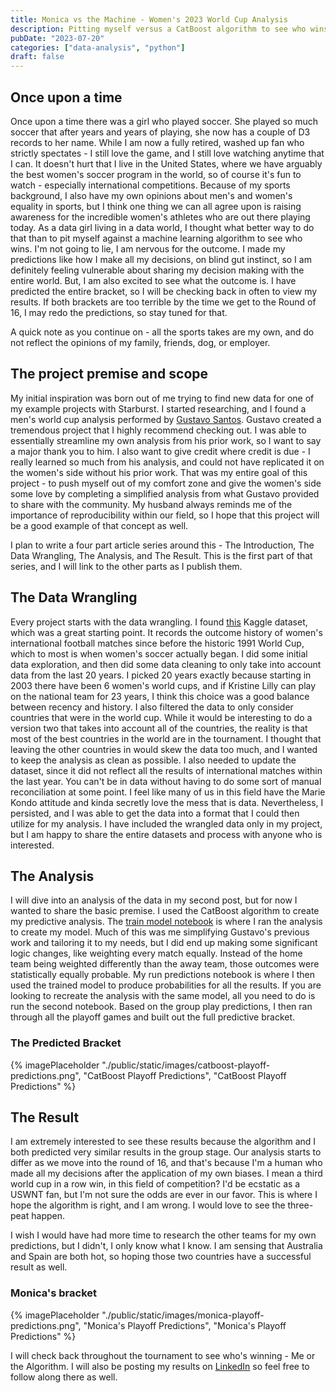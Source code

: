 ```yaml
---
title: Monica vs the Machine - Women's 2023 World Cup Analysis
description: Pitting myself versus a CatBoost algorithm to see who wins.
pubDate: "2023-07-20"
categories: ["data-analysis", "python"]
draft: false
---
```


## Once upon a time

Once upon a time there was a girl who played soccer. She played so much soccer that after years and years of playing, she now has a couple of D3 records to her name. While I am now a fully retired, washed up fan who strictly spectates - I still love the game, and I still love watching anytime that I can. It doesn't hurt that I live in the United States, where we have arguably the best women's soccer program in the world, so of course it's fun to watch - especially international competitions. Because of my sports background, I also have my own opinions about men's and women's equality in sports, but I think one thing we can all agree upon is raising awareness for the incredible women's athletes who are out there playing today. As a data girl living in a data world, I thought what better way to do that than to pit myself against a machine learning algorithm to see who wins. I'm not going to lie, I am nervous for the outcome. I made my predictions like how I make all my decisions, on blind gut instinct, so I am definitely feeling vulnerable about sharing my decision making with the entire world. But, I am also excited to see what the outcome is. I have predicted the entire bracket, so I will be checking back in often to view my results. If both brackets are too terrible by the time we get to the Round of 16, I may redo the predictions, so stay tuned for that.

A quick note as you continue on - all the sports takes are my own, and do not reflect the opinions of my family, friends, dog, or employer.

## The project premise and scope

My initial inspiration was born out of me trying to find new data for one of my example projects with Starburst. I started researching, and I found a men's world cup analysis performed by [Gustavo Santos](https://gustavorsantos.medium.com/predicting-results-and-goals-with-machine-learning-599e99d6e3e0). Gustavo created a tremendous project that I highly recommend checking out. I was able to essentially streamline my own analysis from his prior work, so I want to say a major thank you to him. I also want to give credit where credit is due - I really learned so much from his analysis, and could not have replicated it on the women's side without his prior work. That was my entire goal of this project - to push myself out of my comfort zone and give the women's side some love by completing a simplified analysis from what Gustavo provided to share with the community. My husband always reminds me of the importance of reproducibility within our field, so I hope that this project will be a good example of that concept as well.

I plan to write a four part article series around this - The Introduction, The Data Wrangling, The Analysis, and The Result. This is the first part of that series, and I will link to the other parts as I publish them.

## The Data Wrangling

Every project starts with the data wrangling. I found [this](https://www.kaggle.com/datasets/martj42/womens-international-football-results?select=results.csv) Kaggle dataset, which was a great starting point. It records the outcome history of women's international football matches since before the historic 1991 World Cup, which to most is when women's soccer actually began. I did some initial data exploration, and then did some data cleaning to only take into account data from the last 20 years. I picked 20 years exactly because starting in 2003 there have been 6 women's world cups, and if Kristine Lilly can play on the national team for 23 years, I think this choice was a good balance between recency and history. I also filtered the data to only consider countries that were in the world cup. While it would be interesting to do a version two that takes into account all of the countries, the reality is that most of the best countries in the world are in the tournament. I thought that leaving the other countries in would skew the data too much, and I wanted to keep the analysis as clean as possible. I also needed to update the dataset, since it did not reflect all the results of international matches within the last year. You can't be in data without having to do some sort of manual reconciliation at some point. I feel like many of us in this field have the Marie Kondo attitude and kinda secretly love the mess that is data. Nevertheless, I persisted, and I was able to get the data into a format that I could then utilize for my analysis. I have included the wrangled data only in my project, but I am happy to share the entire datasets and process with anyone who is interested.

## The Analysis

I will dive into an analysis of the data in my second post, but for now I wanted to share the basic premise. I used the CatBoost algorithm to create my predictive analysis. The [train model notebook](https://github.com/monimiller/womens_wc_23/blob/main/notebooks/train_model.ipynb) is where I ran the analysis to create my model. Much of this was me simplifying Gustavo's previous work and tailoring it to my needs, but I did end up making some significant logic changes, like weighting every match equally. Instead of the home team being weighted differently than the away team, those outcomes were statistically equally probable. My run predictions notebook is where I then used the trained model to produce probabilities for all the results. If you are looking to recreate the analysis with the same model, all you need to do is run the second notebook. Based on the group play predictions, I then ran through all the playoff games and built out the full predictive bracket.

### The Predicted Bracket

{% imagePlaceholder "./public/static/images/catboost-playoff-predictions.png", "CatBoost Playoff Predictions", "CatBoost Playoff Predictions" %}

## The Result

I am extremely interested to see these results because the algorithm and I both predicted very similar results in the group stage. Our analysis starts to differ as we move into the round of 16, and that's because I'm a human who made all my decisions after the application of my own biases. I mean a third world cup in a row win, in this field of competition? I'd be ecstatic as a USWNT fan, but I'm not sure the odds are ever in our favor. This is where I hope the algorithm is right, and I am wrong. I would love to see the three-peat happen.

I wish I would have had more time to research the other teams for my own predictions, but I didn't, I only know what I know. I am sensing that Australia and Spain are both hot, so hoping those two countries have a successful result as well.

### Monica's bracket

{% imagePlaceholder
"./public/static/images/monica-playoff-predictions.png", "Monica's
Playoff Predictions", "Monica's Playoff Predictions" %}

I will check back throughout the tournament to see who's winning - Me or the Algorithm. I will also be posting my results on [LinkedIn](https://www.linkedin.com/in/monica-miller-/) so feel free to follow along there as well.
